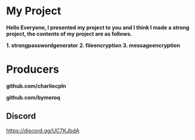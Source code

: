 # My Project

**Hello Everyone, I presented my project to you and I think I made a strong project, the contents of my project are as follows.**

**1. strongpasswordgenerator**
**2. fileencryption**
**3. messageencryption**

# Producers
**github.com/charliecpln**




**github.com/bymeroq**



## Discord
https://discord.gg/UC7KJbdA
